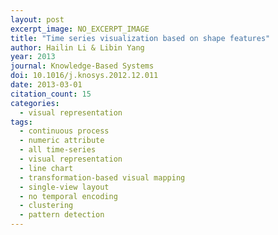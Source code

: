 ```yaml
---
layout: post
excerpt_image: NO_EXCERPT_IMAGE
title: "Time series visualization based on shape features"
author: Hailin Li & Libin Yang
year: 2013
journal: Knowledge-Based Systems
doi: 10.1016/j.knosys.2012.12.011
date: 2013-03-01
citation_count: 15
categories:
  - visual representation
tags:
  - continuous process
  - numeric attribute
  - all time-series
  - visual representation
  - line chart
  - transformation-based visual mapping
  - single-view layout
  - no temporal encoding
  - clustering
  - pattern detection
---
```

